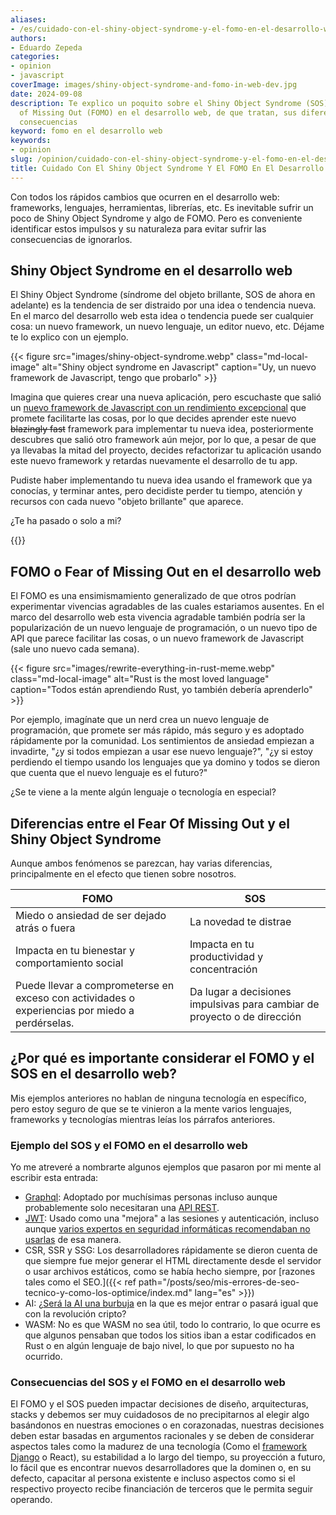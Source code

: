 ```yaml
---
aliases:
- /es/cuidado-con-el-shiny-object-syndrome-y-el-fomo-en-el-desarrollo-web/
authors:
- Eduardo Zepeda
categories:
- opinion
- javascript
coverImage: images/shiny-object-syndrome-and-fomo-in-web-dev.jpg
date: 2024-09-08
description: Te explico un poquito sobre el Shiny Object Syndrome (SOS) y el Fear
  of Missing Out (FOMO) en el desarrollo web, de que tratan, sus diferencias y sus
  consecuencias
keyword: fomo en el desarrollo web
keywords:
- opinion
slug: /opinion/cuidado-con-el-shiny-object-syndrome-y-el-fomo-en-el-desarrollo-web/
title: Cuidado Con El Shiny Object Syndrome Y El FOMO En El Desarrollo Web
---
```


Con todos los rápidos cambios que ocurren en el desarrollo web: frameworks, lenguajes, herramientas, librerías, etc. Es inevitable sufrir un poco de Shiny Object Syndrome y algo de FOMO. Pero es conveniente identificar estos impulsos y su naturaleza para evitar sufrir las consecuencias de ignorarlos.

## Shiny Object Syndrome en el desarrollo web

El Shiny Object Syndrome (síndrome del objeto brillante, SOS de ahora en adelante) es la tendencia de ser distraido por una idea o tendencia nueva. En el marco del desarrollo web esta idea o tendencia puede ser cualquier cosa: un nuevo framework, un nuevo lenguaje, un editor nuevo, etc. Déjame te lo explico con un ejemplo.

{{< figure src="images/shiny-object-syndrome.webp" class="md-local-image" alt="Shiny object syndrome en Javascript" caption="Uy, un nuevo framework de Javascript, tengo que probarlo" >}}

Imagina que quieres crear una nueva aplicación, pero escuchaste que salió un [nuevo framework de Javascript con un rendimiento excepcional](/es/opinion/no-te-obsesiones-con-el-rendimiento-de-tu-aplicacion-web/) que promete facilitarte las cosas, por lo que decides aprender este nuevo ~~blazingly fast~~ framework para implementar tu nueva idea, posteriormente descubres que salió otro framework aún mejor, por lo que, a pesar de que ya llevabas la mitad del proyecto, decides refactorizar tu aplicación usando este nuevo framework y retardas nuevamente el desarrollo de tu app. 

Pudiste haber implementando tu nueva idea usando el framework que ya conocías, y terminar antes, pero decidiste perder tu tiempo, atención y recursos con cada nuevo "objeto brillante" que aparece.

¿Te ha pasado o solo a mi?

{{<ad>}}

## FOMO o Fear of Missing Out en el desarrollo web

El FOMO es una ensimismamiento generalizado de que otros podrían experimentar vivencias agradables de las cuales estariamos ausentes. En el marco del desarrollo web esta vivencia agradable también podría ser la popularización de un nuevo lenguaje de programación, o un nuevo tipo de API que parece facilitar las cosas, o un nuevo framework de Javascript (sale uno nuevo cada semana).

{{< figure src="images/rewrite-everything-in-rust-meme.webp" class="md-local-image" alt="Rust is the most loved language" caption="Todos están aprendiendo Rust, yo también debería aprenderlo" >}}

Por ejemplo, imagínate que un nerd crea un nuevo lenguaje de programación, que promete ser más rápido, más seguro y es adoptado rápidamente por la comunidad. Los sentimientos de ansiedad empiezan a invadirte, "¿y si todos empiezan a usar ese nuevo lenguaje?", "¿y si estoy perdiendo el tiempo usando los lenguajes que ya domino y todos se dieron que cuenta que el nuevo lenguaje es el futuro?"

¿Se te viene a la mente algún lenguaje o tecnología en especial?

## Diferencias entre el Fear Of Missing Out y el Shiny Object Syndrome

Aunque ambos fenómenos se parezcan, hay varias diferencias, principalmente en el efecto que tienen sobre nosotros.

| FOMO                                                                                           | SOS                                                                      |
| ---------------------------------------------------------------------------------------------- | ------------------------------------------------------------------------ |
| Miedo o ansiedad de ser dejado atrás o fuera                                                   | La novedad te distrae                                                    |
| Impacta en tu bienestar y comportamiento social                                                | Impacta en tu productividad y concentración                              |
| Puede llevar a comprometerse en exceso con actividades o experiencias por miedo a perdérselas. | Da lugar a decisiones impulsivas para cambiar de proyecto o de dirección |


## ¿Por qué es importante considerar el FOMO y el SOS en el desarrollo web?

Mis ejemplos anteriores no hablan de ninguna tecnología en específico, pero estoy seguro de que se te vinieron a la mente varios lenguajes, frameworks y tecnologías mientras leías los párrafos anteriores.

### Ejemplo del SOS y el FOMO en el desarrollo web

Yo me atreveré a nombrarte algunos ejemplos que pasaron por mi mente al escribir esta entrada:
- [Graphql](/es/django/como-crear-una-api-graphql-en-django-rapidamente-usando-graphene/): Adoptado por muchísimas personas incluso aunque probablemente solo necesitaran una [API REST](/es/software-architecture/caracteristicas-basicas-de-una-api-rest/).
- [JWT](/es/software-architecture/no-uses-jwt-para-gestionar-sesiones-traduccion/): Usado como una "mejora" a las sesiones y autenticación, incluso aunque [varios expertos en seguridad informáticas recomendaban no usarlas](https://redis.io/blog/json-web-tokens-jwt-are-dangerous-for-user-sessions/) de esa manera.
- CSR, SSR y SSG: Los desarrolladores rápidamente se dieron cuenta de que siempre fue mejor generar el HTML directamente desde el servidor o usar archivos estáticos, como se había hecho siempre, por [razones tales como el SEO.]({{< ref path="/posts/seo/mis-errores-de-seo-tecnico-y-como-los-optimice/index.md" lang="es" >}})
- AI: ¿[Será la AI una burbuja](/es/artificial-intelligence/el-auge-y-la-caida-de-la-burbuja-de-ai/) en la que es mejor entrar o pasará igual que con la revolución cripto?
- WASM: No es que WASM no sea útil, todo lo contrario, lo que ocurre es que algunos pensaban que todos los sitios iban a estar codificados en Rust o en algún lenguaje de bajo nivel, lo que por supuesto no ha ocurrido.

### Consecuencias del SOS y el FOMO en el desarrollo web

El FOMO y el SOS pueden impactar decisiones de diseño, arquitecturas, stacks y debemos ser muy cuidadosos de no precipitarnos al elegir algo basándonos en nuestras emociones o en corazonadas, nuestras decisiones deben estar basadas en argumentos racionales y se deben de considerar aspectos tales como la madurez de una tecnología (Como el [framework Django](/es/django/por-que-deberias-usar-django-framework/) o React), su estabilidad a lo largo del tiempo, su proyección a futuro, lo fácil que es encontrar nuevos desarrolladores que la dominen o, en su defecto, capacitar al persona existente e incluso aspectos como si el respectivo proyecto recibe financiación de terceros que le permita seguir operando.